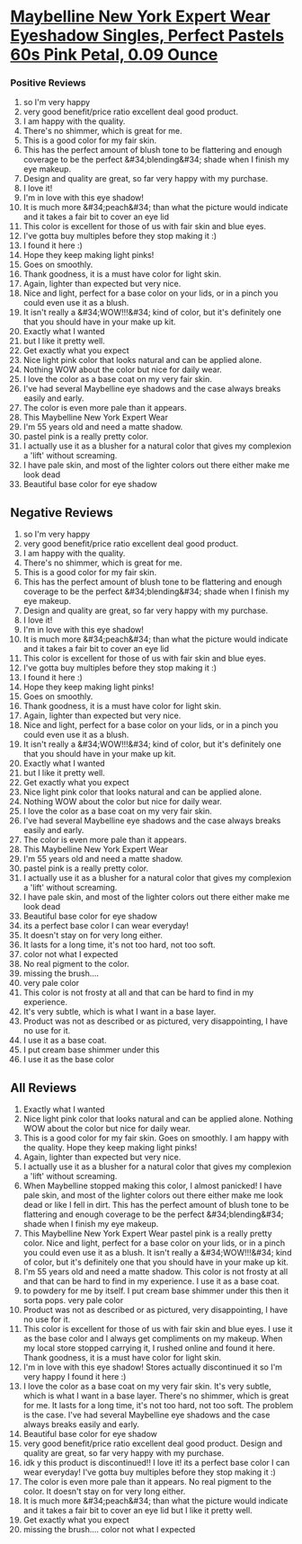 # [Maybelline New York Expert Wear Eyeshadow Singles, Perfect Pastels 60s Pink Petal, 0.09 Ounce](https://products.checkmycream.com/products/Maybelline-New-York-Expert-Wear-Eyeshadow-Singles-Perfect-Pastels-60s-Pink-Petal-0.09-Ounce.html)

### Positive Reviews

<ol>
      <li>so I&#x27;m very happy</li>
      <li>very good benefit/price ratio excellent deal good product.</li>
      <li>I am happy with the quality.</li>
      <li>There&#x27;s no shimmer, which is great for me.</li>
      <li>This is a good color for my fair skin.</li>
      <li>This has the perfect amount of blush tone to be flattering and enough coverage to be the perfect &amp;#34;blending&amp;#34; shade when I finish my eye makeup.</li>
      <li>Design and quality are great, so far very happy with my purchase.</li>
      <li>I love it!</li>
      <li>I&#x27;m in love with this eye shadow!</li>
      <li>It is much more &amp;#34;peach&amp;#34; than what the picture would indicate and it takes a fair bit to cover an eye lid</li>
      <li>This color is excellent for those of us with fair skin and blue eyes.</li>
      <li>I&#x27;ve gotta buy multiples before they stop making it :)</li>
      <li>I found it here :)</li>
      <li>Hope they keep making light pinks!</li>
      <li>Goes on smoothly.</li>
      <li>Thank goodness, it is a must have color for light skin.</li>
      <li>Again, lighter than expected but very nice.</li>
      <li>Nice and light, perfect for a base color on your lids, or in a pinch you could even use it as a blush.</li>
      <li>It isn&#x27;t really a &amp;#34;WOW!!!&amp;#34; kind of color, but it&#x27;s definitely one that you should have in your make up kit.</li>
      <li>Exactly what I wanted</li>
      <li>but I like it pretty well.</li>
      <li>Get exactly what you expect</li>
      <li>Nice light pink color that looks natural and can be applied alone.  </li>
      <li>Nothing WOW about the color but nice for daily wear.</li>
      <li>I love the color as a base coat on my very fair skin.</li>
      <li>I&#x27;ve had several Maybelline eye shadows and the case always breaks easily and early.</li>
      <li>The color is even more pale than it appears.  </li>
      <li>This Maybelline New York Expert Wear</li>
      <li>I&#x27;m 55 years old and need a matte shadow.</li>
      <li>pastel pink is a really pretty color.</li>
      <li>I actually use it as a blusher for a natural color that gives my complexion a &#x27;lift&#x27; without screaming.</li>
      <li>I have pale skin, and most of the lighter colors out there either make me look dead</li>
      <li>Beautiful base color for eye shadow</li>
</ol>


<h2>Negative Reviews</h2>
<ol>
<li> so I&#x27;m very happy</li>
<li> very good benefit/price ratio excellent deal good product.</li>
<li> I am happy with the quality.</li>
<li> There&#x27;s no shimmer, which is great for me.</li>
<li> This is a good color for my fair skin.</li>
<li> This has the perfect amount of blush tone to be flattering and enough coverage to be the perfect &amp;#34;blending&amp;#34; shade when I finish my eye makeup.</li>
<li> Design and quality are great, so far very happy with my purchase.</li>
<li> I love it!</li>
<li> I&#x27;m in love with this eye shadow!</li>
<li> It is much more &amp;#34;peach&amp;#34; than what the picture would indicate and it takes a fair bit to cover an eye lid</li>
<li> This color is excellent for those of us with fair skin and blue eyes.</li>
<li> I&#x27;ve gotta buy multiples before they stop making it :)</li>
<li> I found it here :)</li>
<li> Hope they keep making light pinks!</li>
<li> Goes on smoothly.</li>
<li> Thank goodness, it is a must have color for light skin.</li>
<li> Again, lighter than expected but very nice.</li>
<li> Nice and light, perfect for a base color on your lids, or in a pinch you could even use it as a blush.</li>
<li> It isn&#x27;t really a &amp;#34;WOW!!!&amp;#34; kind of color, but it&#x27;s definitely one that you should have in your make up kit.</li>
<li> Exactly what I wanted</li>
<li> but I like it pretty well.</li>
<li> Get exactly what you expect</li>
<li> Nice light pink color that looks natural and can be applied alone.  </li>
<li> Nothing WOW about the color but nice for daily wear.</li>
<li> I love the color as a base coat on my very fair skin.</li>
<li> I&#x27;ve had several Maybelline eye shadows and the case always breaks easily and early.</li>
<li> The color is even more pale than it appears.  </li>
<li> This Maybelline New York Expert Wear</li>
<li> I&#x27;m 55 years old and need a matte shadow.</li>
<li> pastel pink is a really pretty color.</li>
<li> I actually use it as a blusher for a natural color that gives my complexion a &#x27;lift&#x27; without screaming.</li>
<li> I have pale skin, and most of the lighter colors out there either make me look dead</li>
<li> Beautiful base color for eye shadow</li>
<li> its a perfect base color I can wear everyday!</li>
<li> It doesn&#x27;t stay on for very long either.</li>
<li> It lasts for a long time, it&#x27;s not too hard, not too soft.</li>
<li> color not what I expected</li>
<li> No real pigment to the color.  </li>
<li> missing the brush....</li>
<li> very pale color</li>
<li> This color is not frosty at all and that can be hard to find in my experience.</li>
<li> It&#x27;s very subtle, which is what I want in a base layer.</li>
<li> Product was not as described or as pictured, very disappointing, I have no use for it.</li>
<li> I use it as a base coat.</li>
<li> I put cream base shimmer under this</li>
<li> I use it as the base color</li>
</ol>

<h2>All Reviews</h2>

<ol>
    <li> Exactly what I wanted</li>
    <li> Nice light pink color that looks natural and can be applied alone.  Nothing WOW about the color but nice for daily wear.</li>
    <li> This is a good color for my fair skin. Goes on smoothly. I am happy with the quality. Hope they keep making light pinks!</li>
    <li> Again, lighter than expected but very nice.</li>
    <li> I actually use it as a blusher for a natural color that gives my complexion a &#x27;lift&#x27; without screaming.</li>
    <li> When Maybelline stopped making this color, I almost panicked!  I have pale skin, and most of the lighter colors out there either make me look dead or like I fell in dirt.  This has the perfect amount of blush tone to be flattering and enough coverage to be the perfect &amp;#34;blending&amp;#34; shade when I finish my eye makeup.</li>
    <li> This Maybelline New York Expert Wear pastel pink is a really pretty color. Nice and light, perfect for a base color on your lids, or in a pinch you could even use it as a blush. It isn&#x27;t really a &amp;#34;WOW!!!&amp;#34; kind of color, but it&#x27;s definitely one that you should have in your make up kit.</li>
    <li> I&#x27;m 55 years old and need a matte shadow. This color is not frosty at all and that can be hard to find in my experience. I use it as a base coat.</li>
    <li> to powdery for me by itself. I put cream base shimmer under this then it sorta pops. very pale color</li>
    <li> Product was not as described or as pictured, very disappointing, I have no use for it.</li>
    <li> This color is excellent for those of us with fair skin and blue eyes. I use it as the base color and I always get compliments on my makeup. When my local store stopped carrying it, I rushed online and found it here. Thank goodness, it is a must have color for light skin.</li>
    <li> I&#x27;m in love with this eye shadow! Stores actually discontinued it so I&#x27;m very happy I found it here :)</li>
    <li> I love the color as a base coat on my very fair skin. It&#x27;s very subtle, which is what I want in a base layer. There&#x27;s no shimmer, which is great for me. It lasts for a long time, it&#x27;s not too hard, not too soft. The problem is the case. I&#x27;ve had several Maybelline eye shadows and the case always breaks easily and early.</li>
    <li> Beautiful base color for eye shadow</li>
    <li> very good benefit/price ratio excellent deal good product. Design and quality are great, so far very happy with my purchase.</li>
    <li> idk y this product is discontinued!! I love it! its a perfect base color I can wear everyday! I&#x27;ve gotta buy multiples before they stop making it :)</li>
    <li> The color is even more pale than it appears.  No real pigment to the color.  It doesn&#x27;t stay on for very long either.</li>
    <li> It is much more &amp;#34;peach&amp;#34; than what the picture would indicate and it takes a fair bit to cover an eye lid but I like it pretty well.</li>
    <li> Get exactly what you expect</li>
    <li> missing the brush.... color not what I expected</li>
</ol>




